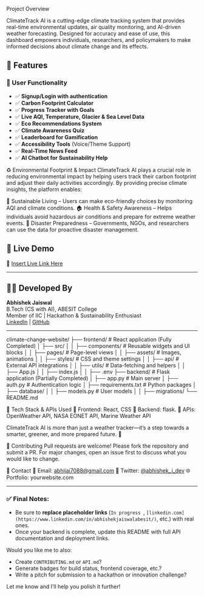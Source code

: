 
Project Overview


ClimateTrack AI is a cutting-edge climate tracking system that provides real-time environmental updates, air quality monitoring, and AI-driven weather forecasting. Designed for accuracy and ease of use, this dashboard empowers individuals, researchers, and policymakers to make informed decisions about climate change and its effects.

## 🔑 Features

### 🎯 User Functionality
- ✅ **Signup/Login with authentication**
- ✅ **Carbon Footprint Calculator**
- ✅ **Progress Tracker with Goals**
- ✅ **Live AQI, Temperature, Glacier & Sea Level Data**
- ✅ **Eco Recommendations System**
- ✅ **Climate Awareness Quiz**
- ✅ **Leaderboard for Gamification**
- ✅ **Accessibility Tools** (Voice/Theme Support)
- ✅ **Real-Time News Feed**
- ✅ **AI Chatbot for Sustainability Help**

♻️ Environmental Footprint & Impact
ClimateTrack AI plays a crucial role in reducing environmental impact by helping users track their carbon footprint and adjust their daily activities accordingly. By providing precise climate insights, the platform enables:

🌱 Sustainable Living – Users can make eco-friendly choices by monitoring AQI and climate conditions.
🏠 Health & Safety Awareness – Helps individuals avoid hazardous air conditions and prepare for extreme weather events.
🚀 Disaster Preparedness – Governments, NGOs, and researchers can use the data for proactive disaster management.



## 🚀 Live Demo

🔗 [Insert Live Link Here](https://your-frontend-hosting-link.com)

---

## 👨‍💻 Developed By 

**Abhishek Jaiswal**  
B.Tech (CS with AI), ABESIT College  
Member of IIC | Hackathon & Sustainability Enthusiast  
[LinkedIn]([https://www.linkedin.com/in/your-profile](https://www.linkedin.com/in/abhishekjaiswalabesit/)) | [GitHub](https://github.com/abhijai7088)

---

climate-change-website/
├── frontend/ # React application (Fully Completed)
│ ├── src/
│ │ ├── components/ # Reusable widgets and UI blocks
│ │ ├── pages/ # Page-level views
│ │ ├── assets/ # Images, animations
│ │ ├── styles/ # CSS and theme settings
│ │ ├── api/ # External API integrations
│ │ ├── utils/ # Data-fetching and helpers
│ │ ├── App.js
│ │ ├── index.js
│ │ ├── .env
├── backend/ # Flask application (Partially Completed)
│ ├── app.py # Main server
│ ├── auth.py # Authentication logic
│ ├── requirements.txt # Python packages
│ ├── database/
│ │ ├── models.py # User models
│ │ ├── migrations/
└── README.md

🔧 Tech Stack & APIs Used
🔹 Frontend: React,  CSS
🔹 Backend: flask.
🔹 APIs: OpenWeather API, NASA EONET API, Marine Weather API

ClimateTrack AI is more than just a weather tracker—it’s a step towards a smarter, greener, and more prepared future. 🌿



🤝 Contributing
Pull requests are welcome! Please fork the repository and submit a PR. For major changes, open an issue first to discuss what you would like to change.


💬 Contact
📧 Email: abhijai7088@gmail.com
📱 Twitter: [@abhishek_j_dev](https://x.com/Abhishe80002015)
🌐 Portfolio: yourwebsite.com



---

### ✅ Final Notes:
- Be sure to **replace placeholder links** (`In progress `, `[linkedin.com](https://www.linkedin.com/in/abhishekjaiswalabesit/)`, etc.) with real ones.
- Once your backend is complete, update this README with full API documentation and deployment links.

Would you like me to also:
- Create `CONTRIBUTING.md` or `API.md`?
- Generate badges for build status, frontend coverage, etc.?
- Write a pitch for submission to a hackathon or innovation challenge?

Let me know and I’ll help you polish it further!
